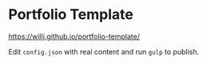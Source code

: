 # Portfolio Template

https://willj.github.io/portfolio-template/

Edit `config.json` with real content and run `gulp` to publish.
